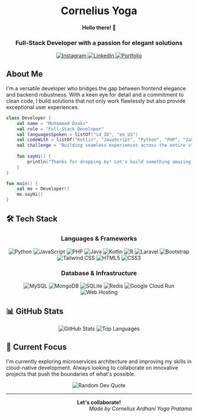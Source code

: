 <div align="center">
  <h1>Cornelius Yoga</h1>
  <h4>Hello there! 👋</h4>
  <h3>Full-Stack Developer with a passion for elegant solutions</h3>
</div>

<p align="center">
  <a href="https://www.instagram.com/corneliusyoga" target="_blank">
    <img src="https://img.shields.io/badge/Instagram-%23E4405F.svg?&style=for-the-badge&logo=instagram&logoColor=white" alt="Instagram" />
  </a>
  <a href="https://www.linkedin.com/in/cornelius-yoga-783b6a291" target="_blank">
    <img src="https://img.shields.io/badge/LinkedIn-%230077B5.svg?&style=for-the-badge&logo=linkedin&logoColor=white" alt="LinkedIn" />
  </a>
  <a href="https://czy.digital" target="_blank">
    <img src="https://img.shields.io/badge/Portfolio-%23000000.svg?&style=for-the-badge&logo=react&logoColor=white" alt="Portfolio" />
  </a>
</p>

## About Me

I'm a versatile developer who bridges the gap between frontend elegance and backend robustness. With a keen eye for detail and a commitment to clean code, I build solutions that not only work flawlessly but also provide exceptional user experiences.

```kotlin
class Developer {
    val name = "Muhammad Dzaki"
    val role = "Full-Stack Developer"
    val languagesSpoken = listOf("id_ID", "en_US")
    val codeWith = listOf("Kotlin", "JavaScript", "Python", "PHP", "Java", "C++", "R")
    val challenge = "Building seamless experiences across the entire stack"
    
    fun sayHi() {
        println("Thanks for dropping by! Let's build something amazing together.")
    }
}

fun main() {
    val me = Developer()
    me.sayHi()
}
```

## 🛠️ Tech Stack

<div align="center">

### Languages & Frameworks
![Python](https://img.shields.io/badge/Python-3776AB?style=flat-square&logo=python&logoColor=white)
![JavaScript](https://img.shields.io/badge/JavaScript-F7DF1E?style=flat-square&logo=javascript&logoColor=black)
![PHP](https://img.shields.io/badge/PHP-777BB4?style=flat-square&logo=php&logoColor=white)
![Java](https://img.shields.io/badge/Java-ED8B00?style=flat-square&logo=java&logoColor=white)
![Kotlin](https://img.shields.io/badge/Kotlin-0095D5?style=flat-square&logo=kotlin&logoColor=white)
![R](https://img.shields.io/badge/R-276DC3?style=flat-square&logo=r&logoColor=white)
![Laravel](https://img.shields.io/badge/Laravel-FF2D20?style=flat-square&logo=laravel&logoColor=white)
![Bootstrap](https://img.shields.io/badge/Bootstrap-563D7C?style=flat-square&logo=bootstrap&logoColor=white)
![Tailwind CSS](https://img.shields.io/badge/Tailwind_CSS-38B2AC?style=flat-square&logo=tailwind-css&logoColor=white)
![HTML5](https://img.shields.io/badge/HTML5-E34F26?style=flat-square&logo=html5&logoColor=white)
![CSS3](https://img.shields.io/badge/CSS3-1572B6?style=flat-square&logo=css3&logoColor=white)

### Database & Infrastructure
![MySQL](https://img.shields.io/badge/MySQL-4479A1?style=flat-square&logo=mysql&logoColor=white)
![MongoDB](https://img.shields.io/badge/MongoDB-47A248?style=flat-square&logo=mongodb&logoColor=white)
![SQLite](https://img.shields.io/badge/SQLite-07405E?style=flat-square&logo=sqlite&logoColor=white)
![Redis](https://img.shields.io/badge/Redis-DC382D?style=flat-square&logo=redis&logoColor=white)
![Google Cloud Run](https://img.shields.io/badge/Google_Cloud_Run-4285F4?style=flat-square&logo=google-cloud&logoColor=white)
![Web Hosting](https://img.shields.io/badge/Web_Hosting-FF6C37?style=flat-square&logo=cpanel&logoColor=white)

</div>

## 📊 GitHub Stats

<p align="center">
  <img src="https://github-readme-stats.vercel.app/api?username=CZY774&show_icons=true&count_private=true&theme=react&hide_border=true&bg_color=0D1117" alt="GitHub Stats" />
  <img src="https://github-readme-stats.vercel.app/api/top-langs/?username=CZY774&langs_count=8&count_private=true&layout=compact&theme=react&hide_border=true&bg_color=0D1117" alt="Top Languages" />
</p>

## 🚀 Current Focus

I'm currently exploring microservices architecture and improving my skills in cloud-native development. Always looking to collaborate on innovative projects that push the boundaries of what's possible.

<div align="center">
  <img src="https://quotes-github-readme.vercel.app/api?type=horizontal&theme=react" alt="Random Dev Quote" />
</div>

---

<div align="center">
<b>Let's collaborate!</b>
</div>
<div align="right">
  <i>Made by Cornelius Ardhani Yoga Pratama</i>
</div>
